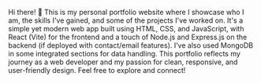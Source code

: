 Hi there! 👋 This is my personal portfolio website where I showcase who I am, the skills I've gained, and some of the projects I've worked on. It's a simple yet modern web app built using HTML, CSS, and JavaScript, with React (Vite) for the frontend and a touch of Node.js and Express.js on the backend (if deployed with contact/email features). I’ve also used MongoDB in some integrated sections for data handling. This portfolio reflects my journey as a web developer and my passion for clean, responsive, and user-friendly design. Feel free to explore and connect!